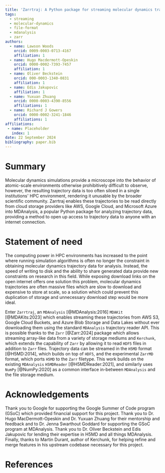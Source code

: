```yaml
---
title: 'Zarrtraj: A Python package for streaming molecular dynamics trajectories from cloud services'
tags:
  - streaming
  - molecular-dynamics
  - file-format
  - mdanalysis
  - zarr
authors:
  - name: Lawson Woods
    orcid: 0009-0003-0713-4167
    affiliation: 1 
  - name: Hugo Macdermott-Opeskin
    orcid: 0000-0002-7393-7457
    affiliation: 1
  - name: Oliver Beckstein
    orcid: 000-0003-1340-0831
    affiliation: 1
  - name: Edis Jakupovic 
    affiliation: 1
  - name: Yuxuan Zhuang
    orcid: 0000-0003-4390-8556
    affiliations: 1
  - name: Richard J Gowers
    orcid: 0000-0002-3241-1846
    affiliations: 1
affiliations:
 - name: Placeholder
   index: 1
date: 22 September 2024
bibliography: paper.bib
---
```


# Summary

Molecular dynamics simulations provide a microscope into the behavior of 
atomic-scale environments otherwise prohibitively difficult to observe, however,
the resulting trajectory data is too often siloed in a single institutions' 
HPC environment, rendering it unusable by the broader scientific community.
Zarrtraj enables these trajectories to be read directly from cloud storage providers
like AWS, Google Cloud, and Microsoft Azure into MDAnalysis, a popular Python 
package for analyzing trajectory data, providing a method to open up access to
trajectory data to anyone with an internet connection.

# Statement of need

The computing power in HPC environments has increased to the point where
running simulation algorithms is often no longer the constraint in obtaining
molecular dynamics trajectory data for analysis. Instead, the speed of writing to disk and
the ability to share generated data provide new constraints on research in this field.
While exposing download links on the open internet offers one solution this problem,
molecular dynamics trajectories are often massive files which are slow to download and expensive
to store at scale, so a solution which could prevent this duplication of storage and unnecessary 
download step would be more ideal.

Enter `Zarrtraj`, an `MDAnalysis` [@MDAnalysis:2016] `MDAKit` [@MDAKits:2023] which enables 
streaming these trajectories from AWS S3, Google Cloud Buckets, and Azure Blob Storage and Data
Lakes without ever downloading them using the standard `MDAnalysis` trajectory reader API.
This is possible thanks to the `Zarr` [@Zarr:2024] package which allows streaming array-like
data from a variety of storage mediums and `Kerchunk`, which extends the capability of `Zarr`
by allowing it to read `HDF5` files in addition to `Zarr` files. Trajectory data can be streamed
in the `H5MD` format [@H5MD:2014], which builds on top of `HDF5`, and the experimental `ZarrMD` format,
which ports `H5MD` to the `Zarr` filetype. This work builds on the existing `MDAnalysis` `H5MDReader`
[@H5MDReader:2021], and similarly uses `NumPy` [@NumPy:2020] as a common interface in-between `MDAnalysis`
and the file storage medium.

<!-- 
# Figures

Figures can be included like this:
![Caption for example figure.\label{fig:example}](figure.png)
and referenced from text using \autoref{fig:example}.

Figure sizes can be customized by adding an optional second parameter:
![Caption for example figure.](figure.png){ width=20% } -->

# Acknowledgements
Thank you to Google for supporting the Google Summer of Code program (GSoC) which provided
financial support for this project. Thank you to Dr. Hugo MacDermott-Opeskin and Dr. Yuxuan Zhuang 
for their mentorship and feedback and to Dr. Jenna Swarthout Goddard for supporting the GSoC program at MDAnalysis. 
Thank you to Dr. Oliver Beckstein and Edis Jakupovic for lending their expertise in H5MD and all things MDAnalysis. 
Finally, thanks to Martin Durant, author of Kerchunk, for helping refine and merge features in his upstream codebase 
necessary for this project.

# References